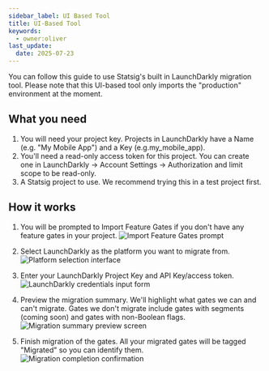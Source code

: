 ```yaml
---
sidebar_label: UI Based Tool
title: UI-Based Tool
keywords:
  - owner:oliver
last_update:
  date: 2025-07-23
---
```

You can follow this guide to use Statsig's built in LaunchDarkly migration tool. Please note that this UI-based tool only imports the "production" environment at the moment.

## **What you need[](/guides/migrate-from-launchdarkly#what-you-need)**

1. You will need your project key. Projects in LaunchDarkly have a Name (e.g. "My Mobile App") and a Key (e.g.my_mobile_app).
2. You'll need a read-only access token for this project. You can create one in LaunchDarkly -> Account Settings -> Authorization and limit scope to be read-only.
3. A Statsig project to use. We recommend trying this in a test project first.

## **How it works[](/guides/migrate-from-launchdarkly#how-it-works)**

1. You will be prompted to Import Feature Gates if you don't have any feature gates in your project.
![Import Feature Gates prompt](/img/ui-based-tool1.png)

2. Select LaunchDarkly as the platform you want to migrate from.
![Platform selection interface](/img/ui-based-tool2.png)

3. Enter your LaunchDarkly Project Key and API Key/access token.
![LaunchDarkly credentials input form](/img/ui-based-tool3.png)

4. Preview the migration summary. We'll highlight what gates we can and can't migrate. Gates we don't migrate include gates with segments (coming soon) and gates with non-Boolean flags.
![Migration summary preview screen](/img/ui-based-tool4.png)

5. Finish migration of the gates. All your migrated gates will be tagged "Migrated" so you can identify them.
![Migration completion confirmation](/img/ui-based-tool5.png)
